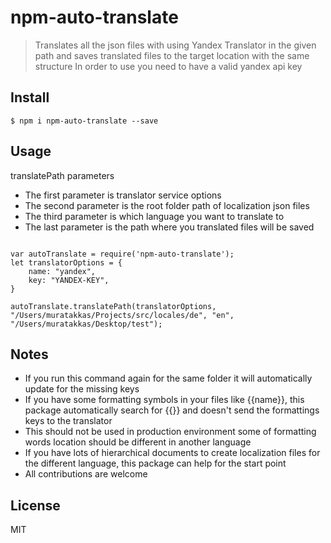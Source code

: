 # npm-auto-translate

> Translates all the json files with using Yandex Translator in the given path and saves translated files to the target location with the same structure
In order to use you need to have a valid yandex api key

## Install

```
$ npm i npm-auto-translate --save
```


## Usage

translatePath parameters 

* The first parameter is translator service options
* The second parameter is the root folder path of localization json files
* The third parameter is which language you want to translate to
* The last parameter is the path where you translated files will be saved


```
 
var autoTranslate = require('npm-auto-translate');
let translatorOptions = {
    name: "yandex",
    key: "YANDEX-KEY",
}

autoTranslate.translatePath(translatorOptions, "/Users/muratakkas/Projects/src/locales/de", "en", "/Users/muratakkas/Desktop/test");
```

 
## Notes

* If you run this command again for the same folder it will automatically update for the missing keys
* If you have some formatting symbols in your files like {{name}}, this package automatically search for {{}} and doesn't send the formattings keys to the translator
* This should not be used in production environment some of formatting words location should be different in another language 
* If you have lots of hierarchical documents to create localization files for the different language, this package can help for the start point
* All contributions are welcome

 
## License

MIT 

